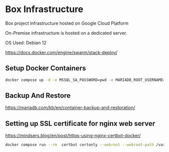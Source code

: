 # Box Infrastructure
Box project infrastructure hosted on Google Cloud Platform

On-Premise infrastructure is hosted on a dedicated server.

OS Used: Debian 12

https://docs.docker.com/engine/swarm/stack-deploy/


## Setup Docker Containers

```bash
docker compose up -d -e MSSQL_SA_PASSWORD=pwd -e MARIADB_ROOT_USERNAME=username -e MARIADB_ROOT_PASSWORD=pwd --name box-db 
```

## Backup And Restore

https://mariadb.com/kb/en/container-backup-and-restoration/

## Setting up SSL certificate for nginx web server

https://mindsers.blog/en/post/https-using-nginx-certbot-docker/

```bash
docker compose run --rm  certbot certonly --webroot --webroot-path /var/www/certbot/ -d example.com -d 'box.example.com' --cert-name example.com
```
